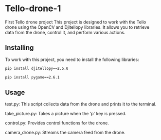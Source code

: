 # Tello-drone-1
First Tello drone project
This project is designed to work with the Tello drone using the OpenCV and Djitellopy libraries. It allows you to retrieve data from the drone, control it, and perform various actions.

## Installing
To work with this project, you need to install the following libraries:
```bash
pip install djitellopy==2.5.0
```
```bash
pip install pygame==2.6.1 
```
## Usage
test.py: This script collects data from the drone and prints it to the terminal.

take_picture.py: Takes a picture when the 'p' key is pressed.

control.py: Provides control functions for the drone.

camera_drone.py: Streams the camera feed from the drone.
